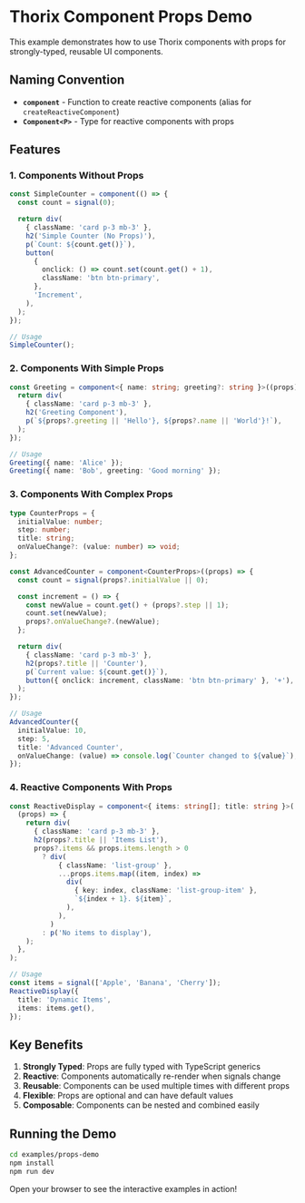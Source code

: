 # Thorix Component Props Demo

This example demonstrates how to use Thorix components with props for strongly-typed, reusable UI components.

## Naming Convention

- **`component`** - Function to create reactive components (alias for `createReactiveComponent`)
- **`Component<P>`** - Type for reactive components with props

## Features

### 1. Components Without Props

```typescript
const SimpleCounter = component(() => {
  const count = signal(0);

  return div(
    { className: 'card p-3 mb-3' },
    h2('Simple Counter (No Props)'),
    p(`Count: ${count.get()}`),
    button(
      {
        onclick: () => count.set(count.get() + 1),
        className: 'btn btn-primary',
      },
      'Increment',
    ),
  );
});

// Usage
SimpleCounter();
```

### 2. Components With Simple Props

```typescript
const Greeting = component<{ name: string; greeting?: string }>((props) => {
  return div(
    { className: 'card p-3 mb-3' },
    h2('Greeting Component'),
    p(`${props?.greeting || 'Hello'}, ${props?.name || 'World'}!`),
  );
});

// Usage
Greeting({ name: 'Alice' });
Greeting({ name: 'Bob', greeting: 'Good morning' });
```

### 3. Components With Complex Props

```typescript
type CounterProps = {
  initialValue: number;
  step: number;
  title: string;
  onValueChange?: (value: number) => void;
};

const AdvancedCounter = component<CounterProps>((props) => {
  const count = signal(props?.initialValue || 0);

  const increment = () => {
    const newValue = count.get() + (props?.step || 1);
    count.set(newValue);
    props?.onValueChange?.(newValue);
  };

  return div(
    { className: 'card p-3 mb-3' },
    h2(props?.title || 'Counter'),
    p(`Current value: ${count.get()}`),
    button({ onclick: increment, className: 'btn btn-primary' }, '+'),
  );
});

// Usage
AdvancedCounter({
  initialValue: 10,
  step: 5,
  title: 'Advanced Counter',
  onValueChange: (value) => console.log(`Counter changed to ${value}`),
});
```

### 4. Reactive Components With Props

```typescript
const ReactiveDisplay = component<{ items: string[]; title: string }>(
  (props) => {
    return div(
      { className: 'card p-3 mb-3' },
      h2(props?.title || 'Items List'),
      props?.items && props.items.length > 0
        ? div(
            { className: 'list-group' },
            ...props.items.map((item, index) =>
              div(
                { key: index, className: 'list-group-item' },
                `${index + 1}. ${item}`,
              ),
            ),
          )
        : p('No items to display'),
    );
  },
);

// Usage
const items = signal(['Apple', 'Banana', 'Cherry']);
ReactiveDisplay({
  title: 'Dynamic Items',
  items: items.get(),
});
```

## Key Benefits

1. **Strongly Typed**: Props are fully typed with TypeScript generics
2. **Reactive**: Components automatically re-render when signals change
3. **Reusable**: Components can be used multiple times with different props
4. **Flexible**: Props are optional and can have default values
5. **Composable**: Components can be nested and combined easily

## Running the Demo

```bash
cd examples/props-demo
npm install
npm run dev
```

Open your browser to see the interactive examples in action!
